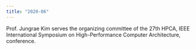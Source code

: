 ```yaml
---
title: "2020-06"
---
```


Prof. Jungrae Kim serves the organizing committee of the 27th HPCA, IEEE International Symposium on High-Performance Computer Architecture, conference.

